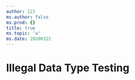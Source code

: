 ```yaml
---
author: 123
ms.author: false
ms.prod: {}
title: true
ms.topic: 'a'
ms.date: 20200322
---
```


# Illegal Data Type Testing 
